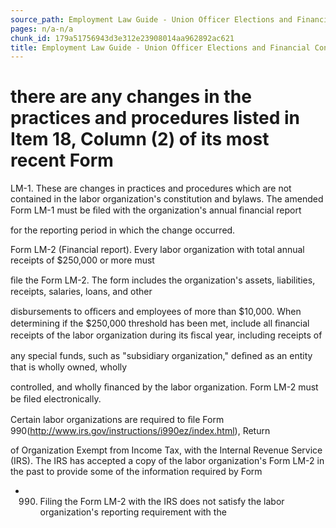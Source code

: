 ```yaml
---
source_path: Employment Law Guide - Union Officer Elections and Financial Controls.md
pages: n/a-n/a
chunk_id: 179a51756943d3e312e23908014aa962892ac621
title: Employment Law Guide - Union Officer Elections and Financial Controls
---
```

# there are any changes in the practices and procedures listed in Item 18, Column (2) of its most recent Form

LM-1. These are changes in practices and procedures which are not contained in the labor organization's constitution and bylaws. The amended Form LM-1 must be ﬁled with the organization's annual ﬁnancial report

for the reporting period in which the change occurred.

Form LM-2 (Financial report). Every labor organization with total annual receipts of $250,000 or more must

ﬁle the Form LM-2. The form includes the organization's assets, liabilities, receipts, salaries, loans, and other

disbursements to oﬃcers and employees of more than $10,000. When determining if the $250,000 threshold has been met, include all ﬁnancial receipts of the labor organization during its ﬁscal year, including receipts of

any special funds, such as "subsidiary organization," deﬁned as an entity that is wholly owned, wholly

controlled, and wholly ﬁnanced by the labor organization. Form LM-2 must be ﬁled electronically.

Certain labor organizations are required to ﬁle Form 990(http://www.irs.gov/instructions/i990ez/index.html), Return

of Organization Exempt from Income Tax, with the Internal Revenue Service (IRS). The IRS has accepted a copy of the labor organization's Form LM-2 in the past to provide some of the information required by Form

- 990. Filing the Form LM-2 with the IRS does not satisfy the labor organization's reporting requirement with the
